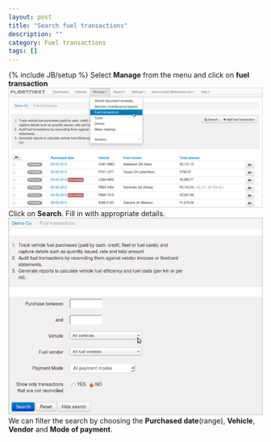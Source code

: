 ```yaml
---
layout: post
title: "Search fuel transactions"
description: ""
category: Fuel transactions
tags: []
---
```

{% include JB/setup %}
Select **Manage** from the menu and click on **fuel transaction**  
![Selecting 'Fuel transactions'](/assets/images/tb/fueltra_01.png)  
Click on **Search**. Fill in with appropriate details.
![Giving search details](/assets/images/tb/fuelsearch_01.png)  
We can filter the search by choosing the **Purchased date**(range), **Vehicle**, **Vendor** and **Mode of payment**.  


